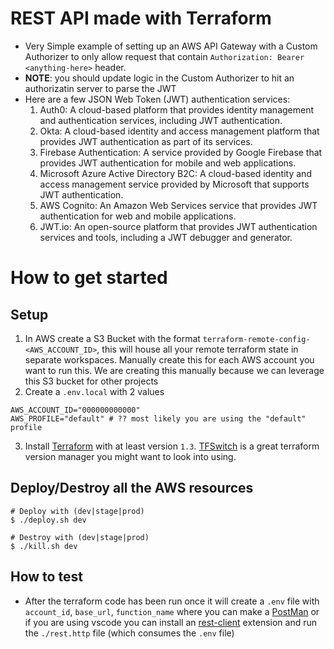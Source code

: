 #  REST API made with Terraform
- Very Simple example of setting up an AWS API Gateway with a Custom Authorizer to only allow request that contain `Authorization: Bearer <anything-here>` header.
- **NOTE**: you should update logic in the Custom Authorizer to hit an authorizatin server to parse the JWT
- Here are a few JSON Web Token (JWT) authentication services:
  1. Auth0: A cloud-based platform that provides identity management and authentication services, including JWT authentication.
  2. Okta: A cloud-based identity and access management platform that provides JWT authentication as part of its services.
  3. Firebase Authentication: A service provided by Google Firebase that provides JWT authentication for mobile and web applications.
  4. Microsoft Azure Active Directory B2C: A cloud-based identity and access management service provided by Microsoft that supports JWT authentication.
  5. AWS Cognito: An Amazon Web Services service that provides JWT authentication for web and mobile applications.
  6. JWT.io: An open-source platform that provides JWT authentication services and tools, including a JWT debugger and generator.


# How to get started

## Setup
1. In AWS create a S3 Bucket with the format `terraform-remote-config-<AWS_ACCOUNT_ID>`, this will house all your remote terraform state in separate workspaces. Manually create this for each AWS account you want to run this. We are creating this manually because we can leverage this S3 bucket for other projects
2. Create a `.env.local` with 2 values
  ```shell
  AWS_ACCOUNT_ID="000000000000"
  AWS_PROFILE="default" # ?? most likely you are using the "default" profile
  ```
3. Install [Terraform](https://www.terraform.io) with at least version `1.3`. [TFSwitch](https://tfswitch.warrensbox.com) is a great terraform version manager you might want to look into using.


## Deploy/Destroy all the AWS resources
```shell
# Deploy with (dev|stage|prod)
$ ./deploy.sh dev

# Destroy with (dev|stage|prod)
$ ./kill.sh dev
```


## How to test
- After the terraform code has been run once it will create a `.env` file with `account_id`, `base_url`, `function_name` where you can make a [PostMan](https://www.postman.com) or if you are using vscode you can install an [rest-client](https://marketplace.visualstudio.com/items?itemName=humao.rest-client) extension and run the `./rest.http` file (which consumes the `.env` file)


